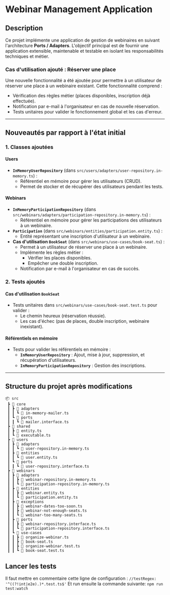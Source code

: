 # **Webinar Management Application**

## **Description**
Ce projet implémente une application de gestion de webinaires en suivant l'architecture **Ports / Adapters**. L'objectif principal est de fournir une application extensible, maintenable et testable en isolant les responsabilités techniques et métier.

### **Cas d'utilisation ajouté : Réserver une place**
Une nouvelle fonctionnalité a été ajoutée pour permettre à un utilisateur de réserver une place à un webinaire existant. Cette fonctionnalité comprend :
- Vérification des règles métier (places disponibles, inscription déjà effectuée).
- Notification par e-mail à l'organisateur en cas de nouvelle réservation.
- Tests unitaires pour valider le fonctionnement global et les cas d'erreur.

---

## **Nouveautés par rapport à l'état initial**

### **1. Classes ajoutées**

#### **Users**
- **`InMemoryUserRepository`** (dans `src/users/adapters/user-repository.in-memory.ts`) :
  - Référentiel en mémoire pour gérer les utilisateurs (CRUD).
  - Permet de stocker et de récupérer des utilisateurs pendant les tests.

#### **Webinars**
- **`InMemoryParticipationRepository`** (dans `src/webinars/adapters/participation-repository.in-memory.ts`) :
  - Référentiel en mémoire pour gérer les participations des utilisateurs à un webinaire.
- **`Participation`** (dans `src/webinars/entities/participation.entity.ts`) :
  - Entité représentant une inscription d'utilisateur à un webinaire.
- **Cas d'utilisation `BookSeat`** (dans `src/webinars/use-cases/book-seat.ts`) :
  - Permet à un utilisateur de réserver une place à un webinaire.
  - Implémente les règles métier :
    - Vérifier les places disponibles.
    - Empêcher une double inscription.
  - Notification par e-mail à l'organisateur en cas de succès.

### **2. Tests ajoutés**

#### **Cas d'utilisation `BookSeat`**
- Tests unitaires dans `src/webinars/use-cases/book-seat.test.ts` pour valider :
  - Le chemin heureux (réservation réussie).
  - Les cas d'échec (pas de places, double inscription, webinaire inexistant).

#### **Référentiels en mémoire**
- Tests pour valider les référentiels en mémoire :
  - **`InMemoryUserRepository`** : Ajout, mise à jour, suppression, et récupération d'utilisateurs.
  - **`InMemoryParticipationRepository`** : Gestion des inscriptions.

---

## **Structure du projet après modifications**
```
📦 src
 ┣ 📂 core
 ┃ ┣ 📂 adapters
 ┃ ┃ ┗ 📜 in-memory-mailer.ts
 ┃ ┗ 📂 ports
 ┃ ┃ ┗ 📜 mailer.interface.ts
 ┣ 📂 shared
 ┃ ┣ 📜 entity.ts
 ┃ ┗ 📜 executable.ts
 ┣ 📂 users
 ┃ ┣ 📂 adapters
 ┃ ┃ ┗ 📜 user-repository.in-memory.ts
 ┃ ┣ 📂 entities
 ┃ ┃ ┗ 📜 user.entity.ts
 ┃ ┗ 📂 ports
 ┃ ┃ ┗ 📜 user-repository.interface.ts
 ┣ 📂 webinars
 ┃ ┣ 📂 adapters
 ┃ ┃ ┣ 📜 webinar-repository.in-memory.ts
 ┃ ┃ ┗ 📜 participation-repository.in-memory.ts
 ┃ ┣ 📂 entities
 ┃ ┃ ┣ 📜 webinar.entity.ts
 ┃ ┃ ┗ 📜 participation.entity.ts
 ┃ ┣ 📂 exceptions
 ┃ ┃ ┣ 📜 webinar-dates-too-soon.ts
 ┃ ┃ ┣ 📜 webinar-not-enough-seats.ts
 ┃ ┃ ┗ 📜 webinar-too-many-seats.ts
 ┃ ┣ 📂 ports
 ┃ ┃ ┣ 📜 webinar-repository.interface.ts
 ┃ ┃ ┗ 📜 participation-repository.interface.ts
 ┃ ┗ 📂 use-cases
 ┃ ┃ ┣ 📜 organize-webinar.ts
 ┃ ┃ ┣ 📜 book-seat.ts
 ┃ ┃ ┣ 📜 organize-webinar.test.ts
 ┃ ┃ ┗ 📜 book-seat.test.ts
```

## **Lancer les tests**
Il faut mettre en commentaire cette ligne de configuration :
  `//testRegex: '^((?!int|e2e).)*.test.ts$'`
Et run ensuite la commande suivante: `npm run test:watch`